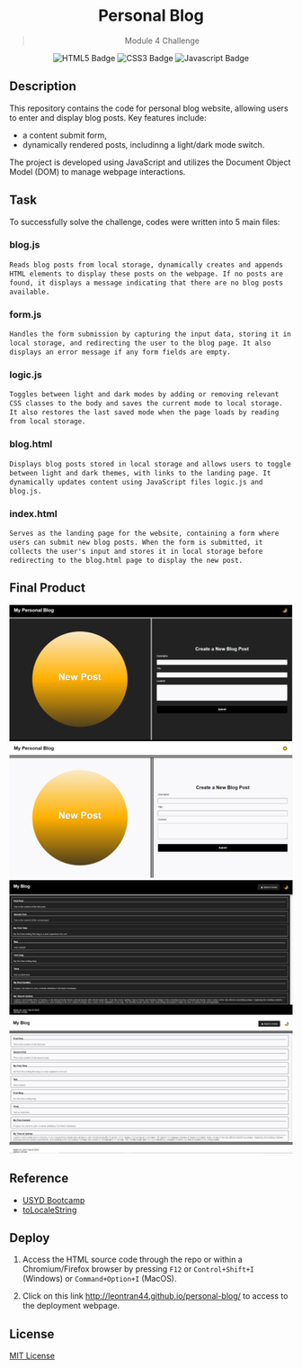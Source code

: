 <div align="center">
  
  # Personal Blog
  > Module 4 Challenge
  

  ![HTML5 Badge](https://img.shields.io/badge/HTML5-E34F26?style=for-the-badge&logo=html5&logoColor=white)
  ![CSS3 Badge](https://img.shields.io/badge/CSS3-1572B6?style=for-the-badge&logo=css3&logoColor=white)
  ![Javascript Badge](https://img.shields.io/badge/JavaScript-323330?style=for-the-badge&logo=javascript&logoColor=F7DF1E)

  </div>

## Description

This repository contains the code for personal blog website, allowing users to enter and display blog posts. Key features include:
- a content submit form, 
- dynamically rendered posts, includinng a light/dark mode switch. 

The project is developed using JavaScript and utilizes the Document Object Model (DOM) to manage webpage interactions.

## Task 
To successfully solve the challenge, codes were written into 5 main files:
### blog.js
    Reads blog posts from local storage, dynamically creates and appends HTML elements to display these posts on the webpage. If no posts are found, it displays a message indicating that there are no blog posts available.
### form.js
    Handles the form submission by capturing the input data, storing it in local storage, and redirecting the user to the blog page. It also displays an error message if any form fields are empty.
### logic.js
    Toggles between light and dark modes by adding or removing relevant CSS classes to the body and saves the current mode to local storage. It also restores the last saved mode when the page loads by reading from local storage.
### blog.html
    Displays blog posts stored in local storage and allows users to toggle between light and dark themes, with links to the landing page. It dynamically updates content using JavaScript files logic.js and blog.js.
### index.html
    Serves as the landing page for the website, containing a form where users can submit new blog posts. When the form is submitted, it collects the user's input and stores it in local storage before redirecting to the blog.html page to display the new post.

## Final Product
![Image snipped from the result 1](assets/image/landing-page-dark.PNG)
![Image snipped from the result 2](assets/image/landing-page-light.PNG)
![Image snipped from the result 3](assets/image/blog-dark.PNG)
![Image snipped from the result 4](assets/image/blog-light.PNG)

## Reference
- [USYD Bootcamp](https://techbootcamp.sydney.edu.au/coding/)
- [toLocaleString](https://developer.mozilla.org/en-US/docs/Web/JavaScript/Reference/Global_Objects/Date/toLocaleString)

## Deploy

1. Access the HTML source code through the repo or within a Chromium/Firefox browser by pressing `F12` or `Control+Shift+I` (Windows) or `Command+Option+I` (MacOS). 

2. Click on this link http://leontran44.github.io/personal-blog/ to access to the deployment webpage.

## License
[MIT License](https://opensource.org/licenses/MIT)